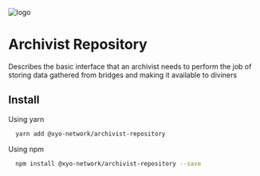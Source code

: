 [logo]: https://www.xy.company/img/home/logo_xy.png

![logo]

# Archivist Repository

Describes the basic interface that an archivist needs to perform the job of storing data gathered from bridges and making it available to diviners

## Install

Using yarn

```sh
  yarn add @xyo-network/archivist-repository
```

Using npm

```sh
  npm install @xyo-network/archivist-repository --save
```